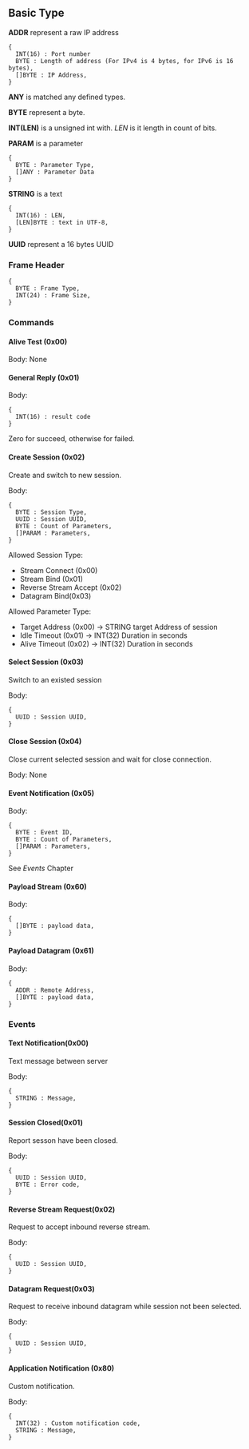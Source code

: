 ## Basic Type

**ADDR** represent a raw IP address

```
{
  INT(16) : Port number
  BYTE : Length of address (For IPv4 is 4 bytes, for IPv6 is 16 bytes),
  []BYTE : IP Address,
}
```

**ANY** is matched any defined types.

**BYTE** represent a byte.

**INT(LEN)** is a unsigned int with. *LEN* is it length in count of bits.

**PARAM** is a parameter

```
{
  BYTE : Parameter Type,
  []ANY : Parameter Data
}
```

**STRING** is a text

```
{
  INT(16) : LEN,
  [LEN]BYTE : text in UTF-8,
}
```

**UUID** represent a 16 bytes UUID

### Frame Header

```
{
  BYTE : Frame Type,
  INT(24) : Frame Size,
}
```

### Commands

#### Alive Test (0x00)

Body: None

#### General Reply (0x01)

Body:

```
{
  INT(16) : result code
}
```

Zero for succeed, otherwise for failed.

#### Create Session (0x02)

Create and switch to new session.

Body:

```
{
  BYTE : Session Type,
  UUID : Session UUID,
  BYTE : Count of Parameters,
  []PARAM : Parameters,
}
```

Allowed Session Type:

- Stream Connect (0x00)
- Stream Bind (0x01)
- Reverse Stream Accept (0x02)
- Datagram Bind(0x03)

Allowed Parameter Type:

- Target Address (0x00) -> STRING target Address of session
- Idle Timeout (0x01) -> INT(32) Duration in seconds
- Alive Timeout (0x02) -> INT(32) Duration in seconds

#### Select Session (0x03)

Switch to an existed session

Body:

```
{
  UUID : Session UUID,
}
```

#### Close Session (0x04)

Close current selected session and wait for close connection.

Body: None

#### Event Notification (0x05)

Body:

```
{
  BYTE : Event ID,
  BYTE : Count of Parameters,
  []PARAM : Parameters,
}
```

See *Events* Chapter

#### Payload Stream (0x60)

Body:

```
{
  []BYTE : payload data,
}
```

#### Payload Datagram (0x61)

Body:

```
{
  ADDR : Remote Address,
  []BYTE : payload data,
}
```

### Events

#### Text Notification(0x00)

Text message between server

Body:

```
{
  STRING : Message,
}
```

#### Session Closed(0x01)

Report sesson have been closed.

Body:

```
{
  UUID : Session UUID,
  BYTE : Error code,
}
```

#### Reverse Stream Request(0x02)

Request to accept inbound reverse stream.

Body:

```
{
  UUID : Session UUID,
}
```

#### Datagram Request(0x03)

Request to receive inbound datagram while session not been selected.

Body:

```
{
  UUID : Session UUID,
}
```

#### Application Notification (0x80)

Custom notification.

Body:

```
{
  INT(32) : Custom notification code,
  STRING : Message,
}
```
